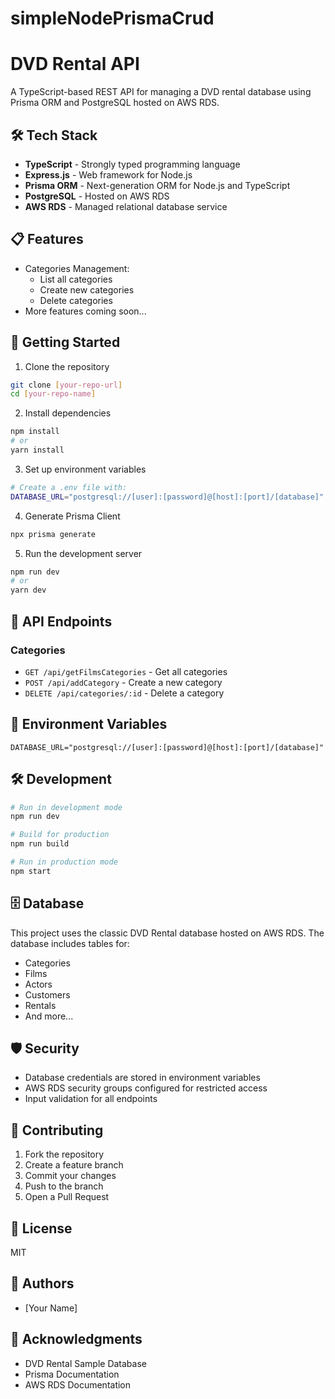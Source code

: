 # simpleNodePrismaCrud

# DVD Rental API

A TypeScript-based REST API for managing a DVD rental database using Prisma ORM and PostgreSQL hosted on AWS RDS.

## 🛠 Tech Stack

- **TypeScript** - Strongly typed programming language
- **Express.js** - Web framework for Node.js
- **Prisma ORM** - Next-generation ORM for Node.js and TypeScript
- **PostgreSQL** - Hosted on AWS RDS
- **AWS RDS** - Managed relational database service

## 📋 Features

- Categories Management:
  - List all categories
  - Create new categories
  - Delete categories
- More features coming soon...

## 🚀 Getting Started

1. Clone the repository
```bash
git clone [your-repo-url]
cd [your-repo-name]
```

2. Install dependencies
```bash
npm install
# or
yarn install
```

3. Set up environment variables
```bash
# Create a .env file with:
DATABASE_URL="postgresql://[user]:[password]@[host]:[port]/[database]"
```

4. Generate Prisma Client
```bash
npx prisma generate
```

5. Run the development server
```bash
npm run dev
# or
yarn dev
```

## 🔄 API Endpoints

### Categories
- `GET /api/getFilmsCategories` - Get all categories
- `POST /api/addCategory` - Create a new category
- `DELETE /api/categories/:id` - Delete a category

## 📝 Environment Variables

```env
DATABASE_URL="postgresql://[user]:[password]@[host]:[port]/[database]"
```

## 🛠 Development

```bash
# Run in development mode
npm run dev

# Build for production
npm run build

# Run in production mode
npm start
```

## 🗄 Database

This project uses the classic DVD Rental database hosted on AWS RDS. The database includes tables for:
- Categories
- Films
- Actors
- Customers
- Rentals
- And more...

## 🛡 Security

- Database credentials are stored in environment variables
- AWS RDS security groups configured for restricted access
- Input validation for all endpoints

## 🤝 Contributing

1. Fork the repository
2. Create a feature branch
3. Commit your changes
4. Push to the branch
5. Open a Pull Request

## 📄 License

MIT

## 👥 Authors

- [Your Name]

## 🙏 Acknowledgments

- DVD Rental Sample Database
- Prisma Documentation
- AWS RDS Documentation
